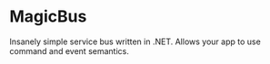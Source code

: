# MagicBus
Insanely simple service bus written in .NET. Allows your app to use command and event semantics.
